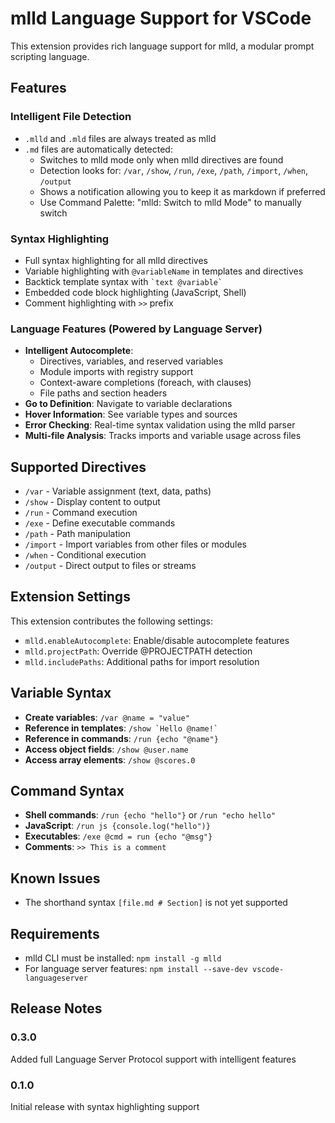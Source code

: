 # mlld Language Support for VSCode

This extension provides rich language support for mlld, a modular prompt scripting language.

## Features

### Intelligent File Detection
- `.mlld` and `.mld` files are always treated as mlld
- `.md` files are automatically detected:
  - Switches to mlld mode only when mlld directives are found
  - Detection looks for: `/var`, `/show`, `/run`, `/exe`, `/path`, `/import`, `/when`, `/output`
  - Shows a notification allowing you to keep it as markdown if preferred
  - Use Command Palette: "mlld: Switch to mlld Mode" to manually switch

### Syntax Highlighting
- Full syntax highlighting for all mlld directives
- Variable highlighting with `@variableName` in templates and directives
- Backtick template syntax with `` `text @variable` ``
- Embedded code block highlighting (JavaScript, Shell)
- Comment highlighting with `>>` prefix

### Language Features (Powered by Language Server)
- **Intelligent Autocomplete**: 
  - Directives, variables, and reserved variables
  - Module imports with registry support
  - Context-aware completions (foreach, with clauses)
  - File paths and section headers
- **Go to Definition**: Navigate to variable declarations
- **Hover Information**: See variable types and sources
- **Error Checking**: Real-time syntax validation using the mlld parser
- **Multi-file Analysis**: Tracks imports and variable usage across files

## Supported Directives

- `/var` - Variable assignment (text, data, paths)
- `/show` - Display content to output
- `/run` - Command execution
- `/exe` - Define executable commands
- `/path` - Path manipulation
- `/import` - Import variables from other files or modules
- `/when` - Conditional execution
- `/output` - Direct output to files or streams

## Extension Settings

This extension contributes the following settings:

* `mlld.enableAutocomplete`: Enable/disable autocomplete features
* `mlld.projectPath`: Override @PROJECTPATH detection
* `mlld.includePaths`: Additional paths for import resolution

## Variable Syntax

- **Create variables**: `/var @name = "value"`
- **Reference in templates**: `` /show `Hello @name!` ``
- **Reference in commands**: `/run {echo "@name"}`
- **Access object fields**: `/show @user.name`
- **Access array elements**: `/show @scores.0`

## Command Syntax

- **Shell commands**: `/run {echo "hello"}` or `/run "echo hello"`
- **JavaScript**: `/run js {console.log("hello")}`
- **Executables**: `/exe @cmd = run {echo "@msg"}`
- **Comments**: `>> This is a comment`

## Known Issues

- The shorthand syntax `[file.md # Section]` is not yet supported

## Requirements

- mlld CLI must be installed: `npm install -g mlld`
- For language server features: `npm install --save-dev vscode-languageserver`

## Release Notes

### 0.3.0

Added full Language Server Protocol support with intelligent features

### 0.1.0

Initial release with syntax highlighting support